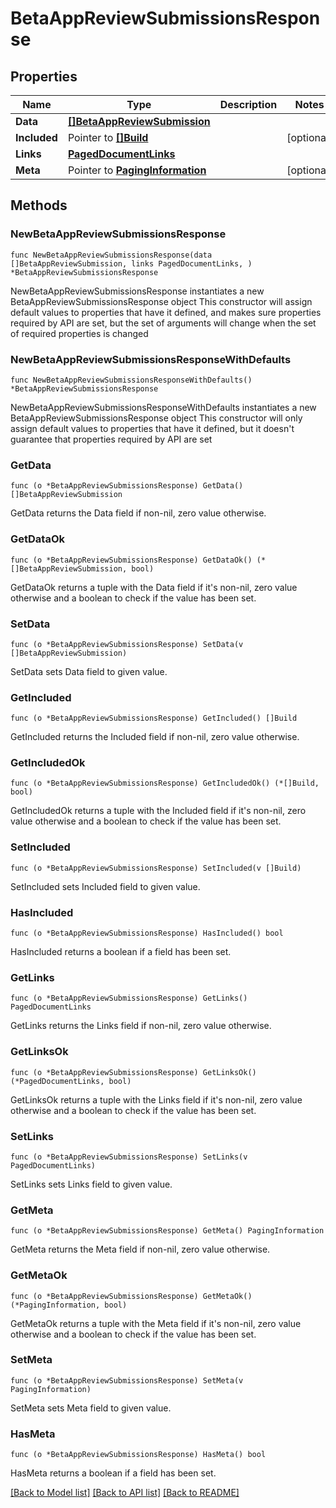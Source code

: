 # BetaAppReviewSubmissionsResponse

## Properties

Name | Type | Description | Notes
------------ | ------------- | ------------- | -------------
**Data** | [**[]BetaAppReviewSubmission**](BetaAppReviewSubmission.md) |  | 
**Included** | Pointer to [**[]Build**](Build.md) |  | [optional] 
**Links** | [**PagedDocumentLinks**](PagedDocumentLinks.md) |  | 
**Meta** | Pointer to [**PagingInformation**](PagingInformation.md) |  | [optional] 

## Methods

### NewBetaAppReviewSubmissionsResponse

`func NewBetaAppReviewSubmissionsResponse(data []BetaAppReviewSubmission, links PagedDocumentLinks, ) *BetaAppReviewSubmissionsResponse`

NewBetaAppReviewSubmissionsResponse instantiates a new BetaAppReviewSubmissionsResponse object
This constructor will assign default values to properties that have it defined,
and makes sure properties required by API are set, but the set of arguments
will change when the set of required properties is changed

### NewBetaAppReviewSubmissionsResponseWithDefaults

`func NewBetaAppReviewSubmissionsResponseWithDefaults() *BetaAppReviewSubmissionsResponse`

NewBetaAppReviewSubmissionsResponseWithDefaults instantiates a new BetaAppReviewSubmissionsResponse object
This constructor will only assign default values to properties that have it defined,
but it doesn't guarantee that properties required by API are set

### GetData

`func (o *BetaAppReviewSubmissionsResponse) GetData() []BetaAppReviewSubmission`

GetData returns the Data field if non-nil, zero value otherwise.

### GetDataOk

`func (o *BetaAppReviewSubmissionsResponse) GetDataOk() (*[]BetaAppReviewSubmission, bool)`

GetDataOk returns a tuple with the Data field if it's non-nil, zero value otherwise
and a boolean to check if the value has been set.

### SetData

`func (o *BetaAppReviewSubmissionsResponse) SetData(v []BetaAppReviewSubmission)`

SetData sets Data field to given value.


### GetIncluded

`func (o *BetaAppReviewSubmissionsResponse) GetIncluded() []Build`

GetIncluded returns the Included field if non-nil, zero value otherwise.

### GetIncludedOk

`func (o *BetaAppReviewSubmissionsResponse) GetIncludedOk() (*[]Build, bool)`

GetIncludedOk returns a tuple with the Included field if it's non-nil, zero value otherwise
and a boolean to check if the value has been set.

### SetIncluded

`func (o *BetaAppReviewSubmissionsResponse) SetIncluded(v []Build)`

SetIncluded sets Included field to given value.

### HasIncluded

`func (o *BetaAppReviewSubmissionsResponse) HasIncluded() bool`

HasIncluded returns a boolean if a field has been set.

### GetLinks

`func (o *BetaAppReviewSubmissionsResponse) GetLinks() PagedDocumentLinks`

GetLinks returns the Links field if non-nil, zero value otherwise.

### GetLinksOk

`func (o *BetaAppReviewSubmissionsResponse) GetLinksOk() (*PagedDocumentLinks, bool)`

GetLinksOk returns a tuple with the Links field if it's non-nil, zero value otherwise
and a boolean to check if the value has been set.

### SetLinks

`func (o *BetaAppReviewSubmissionsResponse) SetLinks(v PagedDocumentLinks)`

SetLinks sets Links field to given value.


### GetMeta

`func (o *BetaAppReviewSubmissionsResponse) GetMeta() PagingInformation`

GetMeta returns the Meta field if non-nil, zero value otherwise.

### GetMetaOk

`func (o *BetaAppReviewSubmissionsResponse) GetMetaOk() (*PagingInformation, bool)`

GetMetaOk returns a tuple with the Meta field if it's non-nil, zero value otherwise
and a boolean to check if the value has been set.

### SetMeta

`func (o *BetaAppReviewSubmissionsResponse) SetMeta(v PagingInformation)`

SetMeta sets Meta field to given value.

### HasMeta

`func (o *BetaAppReviewSubmissionsResponse) HasMeta() bool`

HasMeta returns a boolean if a field has been set.


[[Back to Model list]](../README.md#documentation-for-models) [[Back to API list]](../README.md#documentation-for-api-endpoints) [[Back to README]](../README.md)


